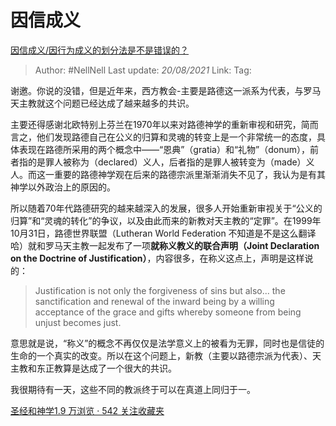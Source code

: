 # 因信成义
[因信成义/因行为成义的划分法是不是错误的？](https://www.zhihu.com/question/271207591/answer/366374909)

> Author: #NellNell
> Last update: *20/08/2021*
> Link:
> Tag:

谢邀。你说的没错，但是近年来，西方教会-主要是路德这一派系为代表，与罗马天主教就这个问题已经达成了越来越多的共识。

主要还得感谢北欧特别上芬兰在1970年以来对路德神学的重新审视和研究，简而言之，他们发现路德自己在公义的归算和灵魂的转变上是一个非常统一的态度，具体表现在路德所采用的两个概念中——“恩典”（gratia）和“礼物”（donum），前者指的是罪人被称为（declared）义人，后者指的是罪人被转变为（made）义人。而这一重要的路德神学观在后来的路德宗派里渐渐消失不见了，我认为是有其神学以外政治上的原因的。

所以随着70年代路德研究的越来越深入的发展，很多人开始重新审视关于“公义的归算”和“灵魂的转化”的争议，以及由此而来的新教对天主教的“定罪”。在1999年10月31日，路德世界联盟（Lutheran World Federation 不知道是不是这么翻译哈）就和罗马天主教一起发布了一项**就称义教义的联合声明（Joint Declaration on the Doctrine of Justification）**，内容很多，在称义这点上，声明是这样说的：

> Justification is not only the forgiveness of sins but also... the sanctification and renewal of the inward being by a willing acceptance of the grace and gifts whereby someone from being unjust becomes just.

意思就是说，“称义”的概念不再仅仅是法学意义上的被看为无罪，同时也是信徒的生命的一个真实的改变。所以在这个问题上，新教（主要以路德宗派为代表）、天主教和东正教算是达成了一个很大的共识。

我很期待有一天，这些不同的教派终于可以在真道上同归于一。

[圣经和神学1.9 万浏览 · 542 关注收藏夹](https://www.zhihu.com/collection/313814574)
